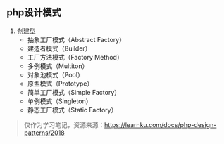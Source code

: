 ## php设计模式
1. 创建型
    - 抽象工厂模式（Abstract Factory）
    - 建造者模式（Builder）
    - 工厂方法模式（Factory Method）
    - 多例模式（Multiton）
    - 对象池模式（Pool）
    - 原型模式（Prototype）
    - 简单工厂模式（Simple Factory）
    - 单例模式（Singleton）
    - 静态工厂模式（Static Factory）

> 仅作为学习笔记，资源来源：https://learnku.com/docs/php-design-patterns/2018